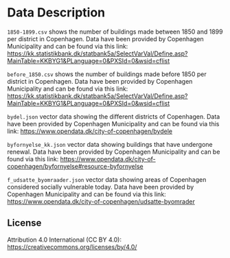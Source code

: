 # Data Description

`1850-1899.csv` shows the number of buildings made between 1850 and 1899 per district in Copenhagen. 
Data have been provided by Copenhagen Municipality and can be found via this link:
https://kk.statistikbank.dk/statbank5a/SelectVarVal/Define.asp?MainTable=KKBYG1&PLanguage=0&PXSId=0&wsid=cflist


`before_1850.csv` shows the number of buildings made before 1850 per district in Copenhagen. 
Data have been provided by Copenhagen Municipality and can be found via this link:
https://kk.statistikbank.dk/statbank5a/SelectVarVal/Define.asp?MainTable=KKBYG1&PLanguage=0&PXSId=0&wsid=cflist


`bydel.json` vector data showing the different districts of Copenhagen. Data have been provided by Copenhagen Municipality and can be found via this link:
https://www.opendata.dk/city-of-copenhagen/bydele


`byfornyelse_kk.json` vector data showing buildings that have undergone renewal. Data have been provided by Copenhagen Municipality and can be found via this link:
https://www.opendata.dk/city-of-copenhagen/byfornyelse#resource-byfornyelse


`f_udsatte_byomraader.json` vector data showing areas of Copenhagen considered socially vulnerable today. Data have been provided by Copenhagen Municipality and can be found via this link:
https://www.opendata.dk/city-of-copenhagen/udsatte-byomrader

## License

Attribution 4.0 International (CC BY 4.0): https://creativecommons.org/licenses/by/4.0/
